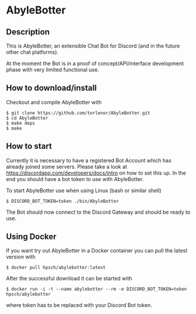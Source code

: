 # AbyleBotter

## Description

This is AbyleBotter, an extensible Chat Bot for Discord (and in the future other chat platforms).

At the moment the Bot is in a proof of concept/API/interface development phase with very limited functional use.

## How to download/install

Checkout and compile AbyleBotter with

```
$ git clone https://github.com/torlenor/AbyleBotter.git
$ cd AbyleBotter
$ make deps
$ make
```

## How to start

Currently it is necessary to have a registered Bot Account which has already joined some servers. Please take a look at https://discordapp.com/developers/docs/intro on how to set this up. In the end you should have a bot token to use with AbyleBotter.

To start AbyleBotter use when using Linux (bash or similar shell)

```
$ DISCORD_BOT_TOKEN=token ./bin/AbyleBotter
```

The Bot should now connect to the Discord Gateway and should be ready to use. 

## Using Docker

If you want try out AbyleBotter in a Docker container you can pull the latest version with

```
$ docker pull hpsch/abylebotter:latest
```

After the successful download it can be started with

```
$ docker run -i -t --name abylebotter --rm -e DISCORD_BOT_TOKEN=token hpsch/abylebotter
```

where token has to be replaced with your Discord Bot token.

